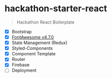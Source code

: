 # hackathon-starter-react

> Hackathon React Boilerplate

- [x] Bootstrap
- [x] [FontAwesome v4.7.0](https://fontawesome.com/v4.7.0/icons/)
- [x] State Management (Redux)
- [x] Styled-Components
- [x] Component Template
- [x] Router
- [x] Firebase
- [ ] Deployment

